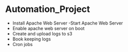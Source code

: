 # Automation_Project

- Install Apache Web Server
-Start Apache Web Server
- Enable apache web server on boot
- Create and upload logs to s3
- Book keeping logs 
- Cron jobs
